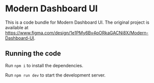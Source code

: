
  # Modern Dashboard UI

  This is a code bundle for Modern Dashboard UI. The original project is available at https://www.figma.com/design/1e1PMy6Bv4pORkaGACNi8X/Modern-Dashboard-UI.

  ## Running the code

  Run `npm i` to install the dependencies.

  Run `npm run dev` to start the development server.
  